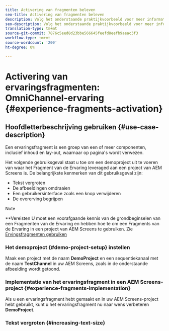 ```yaml
---
title: Activering van fragmenten beleven
seo-title: Activering van fragmenten beleven
description: Volg het onderstaande praktijkvoorbeeld voor meer informatie over het activeren van fragmenten.
seo-description: Volg het onderstaande praktijkvoorbeeld voor meer informatie over het activeren van fragmenten.
translation-type: tm+mt
source-git-commit: 7876c5eed8d23bbe566645feefd8eefb9aeac3f3
workflow-type: tm+mt
source-wordcount: '200'
ht-degree: 0%

---
```



# Activering van ervaringsfragmenten: OmniChannel-ervaring {#experience-fragments-activation}

## Hoofdletterbeschrijving gebruiken {#use-case-description}

Een ervaringsfragment is een groep van een of meer componenten, inclusief inhoud en lay-out, waarnaar op pagina&#39;s wordt verwezen.

Het volgende gebruiksgeval staat u toe om een demoproject uit te voeren van waar het Fragment van de Ervaring leveraged aan een project van AEM Screens is. De belangrijkste kenmerken van dit gebruiksgeval zijn:

* Tekst vergroten
* De afbeeldingen omdraaien
* Een gebruikersinterface zoals een knop verwijderen
* De overerving begrijpen

>[!NOTE]
>**Vereisten
>U moet een voorafgaande kennis van de grondbeginselen van een Fragmenten van de Ervaring en hebben hoe te om een Fragments van de Ervaring in een project van AEM Screens te gebruiken. Zie [Ervingsfragmenten gebruiken](/help/user-guide/experience-fragments-in-screens.md)

### Het demoproject {#demo-project-setup} instellen

Maak een project met de naam **DemoProject** en een sequentiekanaal met de naam **TestChannel** in uw AEM Screens, zoals in de onderstaande afbeelding wordt getoond.

### Implementatie van het ervaringsfragment in een AEM Screens-project {#experience-fragments-implementation}

Als u een ervaringsfragment hebt gemaakt en in uw AEM Screens-project hebt gebruikt, kunt u het ervaringsfragment nu naar wens verbeteren **DemoProject**.

### Tekst vergroten {#increasing-text-size}






